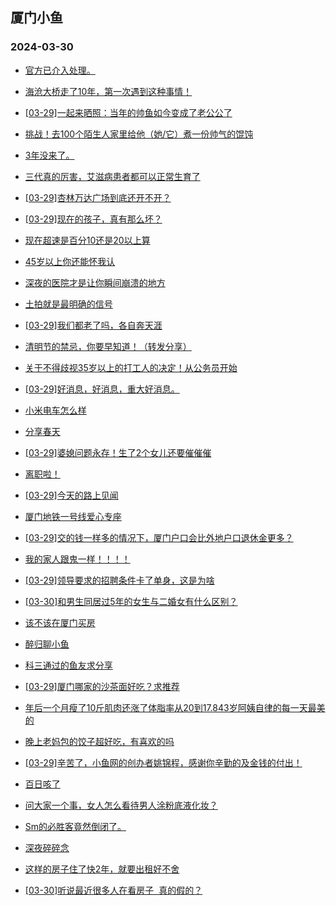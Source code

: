 ## 厦门小鱼 
### 2024-03-30

+ [官方已介入处理。](http://bbs.xmfish.com/read-htm-tid-18167575.html)

+ [海沧大桥走了10年，第一次遇到这种事情！](http://bbs.xmfish.com/read-htm-tid-18167666.html)

+ [[03-29]一起来晒照：当年的帅鱼如今变成了老公公了](http://bbs.xmfish.com/read-htm-tid-18167582.html)

+ [挑战！去100个陌生人家里给他（她/它）煮一份帅气的馄饨](http://bbs.xmfish.com/read-htm-tid-18167568.html)

+ [3年没来了。](http://bbs.xmfish.com/read-htm-tid-18167608.html)

+ [三代真的厉害，艾滋病患者都可以正常生育了](http://bbs.xmfish.com/read-htm-tid-18167641.html)

+ [[03-29]杏林万达广场到底还开不开？](http://bbs.xmfish.com/read-htm-tid-18167757.html)

+ [[03-29]现在的孩子，真有那么坏？](http://bbs.xmfish.com/read-htm-tid-18167867.html)

+ [现在超速是百分10还是20以上算](http://bbs.xmfish.com/read-htm-tid-18167596.html)

+ [45岁以上你还能怀我认](http://bbs.xmfish.com/read-htm-tid-18167747.html)

+ [深夜的医院才是让你瞬间崩溃的地方](http://bbs.xmfish.com/read-htm-tid-18167587.html)

+ [土拍就是最明确的信号](http://bbs.xmfish.com/read-htm-tid-18167821.html)

+ [[03-29]我们都老了吗，各自奔天涯](http://bbs.xmfish.com/read-htm-tid-18167588.html)

+ [清明节的禁忌，你要早知道！（转发分享）](http://bbs.xmfish.com/read-htm-tid-18167600.html)

+ [关于不得歧视35岁以上的打工人的决定！从公务员开始](http://bbs.xmfish.com/read-htm-tid-18167613.html)

+ [[03-29]好消息，好消息，重大好消息。](http://bbs.xmfish.com/read-htm-tid-18167966.html)

+ [小米电车怎么样](http://bbs.xmfish.com/read-htm-tid-18167897.html)

+ [分享春天](http://bbs.xmfish.com/read-htm-tid-18167673.html)

+ [[03-29]婆媳问题永存！生了2个女儿还要催催催](http://bbs.xmfish.com/read-htm-tid-18167857.html)

+ [离职啦！](http://bbs.xmfish.com/read-htm-tid-18168043.html)

+ [[03-29]今天的路上见闻](http://bbs.xmfish.com/read-htm-tid-18168023.html)

+ [厦门地铁一号线爱心专座](http://bbs.xmfish.com/read-htm-tid-18167771.html)

+ [[03-29]交的钱一样多的情况下，厦门户口会比外地户口退休金更多？](http://bbs.xmfish.com/read-htm-tid-18167959.html)

+ [我的家人跟鬼一样！！！！](http://bbs.xmfish.com/read-htm-tid-18168059.html)

+ [[03-29]领导要求的招聘条件卡了单身，这是为啥](http://bbs.xmfish.com/read-htm-tid-18167847.html)

+ [[03-30]和男生同居过5年的女生与二婚女有什么区别？](http://bbs.xmfish.com/read-htm-tid-18168135.html)

+ [该不该在厦门买房](http://bbs.xmfish.com/read-htm-tid-18167987.html)

+ [醉归聊小鱼](http://bbs.xmfish.com/read-htm-tid-18168128.html)

+ [科三通过的鱼友求分享](http://bbs.xmfish.com/read-htm-tid-18167930.html)

+ [[03-29]厦门哪家的沙茶面好吃？求推荐](http://bbs.xmfish.com/read-htm-tid-18167991.html)

+ [年后一个月瘦了10斤肌肉还涨了体脂率从20到17.843岁阿姨自律的每一天最美的](http://bbs.xmfish.com/read-htm-tid-18168051.html)

+ [晚上老妈包的饺子超好吃，有喜欢的吗](http://bbs.xmfish.com/read-htm-tid-18168021.html)

+ [[03-29]辛苦了，小鱼网的创办者姚锦程，感谢你辛勤的及金钱的付出！](http://bbs.xmfish.com/read-htm-tid-18168072.html)

+ [百日咳了](http://bbs.xmfish.com/read-htm-tid-18168042.html)

+ [问大家一个事，女人怎么看待男人涂粉底液化妆？](http://bbs.xmfish.com/read-htm-tid-18168090.html)

+ [Sm的必胜客竟然倒闭了。](http://bbs.xmfish.com/read-htm-tid-18168318.html)

+ [深夜碎碎念](http://bbs.xmfish.com/read-htm-tid-18168131.html)

+ [这样的房子住了快2年，就要出租好不舍](http://bbs.xmfish.com/read-htm-tid-18168167.html)

+ [[03-30]听说最近很多人在看房子  真的假的？](http://bbs.xmfish.com/read-htm-tid-18168297.html)


